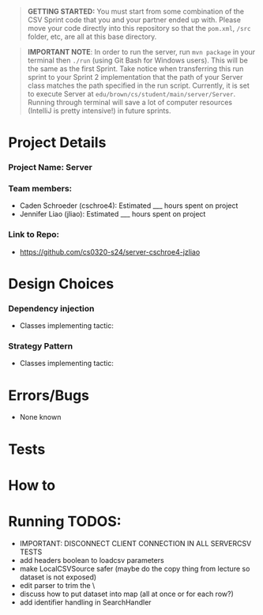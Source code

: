 > **GETTING STARTED:** You must start from some combination of the CSV Sprint code that you and your partner ended up with. Please move your code directly into this repository so that the `pom.xml`, `/src` folder, etc, are all at this base directory.

> **IMPORTANT NOTE**: In order to run the server, run `mvn package` in your terminal then `./run` (using Git Bash for Windows users). This will be the same as the first Sprint. Take notice when transferring this run sprint to your Sprint 2 implementation that the path of your Server class matches the path specified in the run script. Currently, it is set to execute Server at `edu/brown/cs/student/main/server/Server`. Running through terminal will save a lot of computer resources (IntelliJ is pretty intensive!) in future sprints.

# Project Details
### Project Name: Server

### Team members:
- Caden Schroeder (cschroe4): Estimated ___ hours spent on project
- Jennifer Liao (jliao): Estimated ___ hours spent on project
### Link to Repo:
- https://github.com/cs0320-s24/server-cschroe4-jzliao

# Design Choices
### Dependency injection
- Classes implementing tactic:

### Strategy Pattern
- Classes implementing tactic:

# Errors/Bugs
- None known

# Tests

# How to


# Running TODOS:
- IMPORTANT: DISCONNECT CLIENT CONNECTION IN ALL SERVERCSV TESTS
- add headers boolean to loadcsv parameters
- make LocalCSVSource safer (maybe do the copy thing from lecture so dataset is not exposed)
- edit parser to trim the \
- discuss how to put dataset into map (all at once or for each row?)
- add identifier handling in SearchHandler
